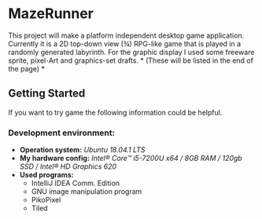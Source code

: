 # MazeRunner
This project will make a platform independent desktop game application. Currently it is a 2D top-down view (¾) RPG-like game that is played in a randomly generated labyrinth.
For the graphic display I used some freeware sprite, pixel-Art and graphics-set drafts. * (These will be listed in the end of the page) *

## Getting Started ##
If you want to try game the following information could be helpful.
### Development environment: ###
- **Operation system:** *Ubuntu 18.04.1 LTS*
- **My hardware config:** *Intel® Core™ i5-7200U x64 / 8GB RAM / 120gb SSD / Intel® HD Graphics 620*
- **Used programs:**
  - IntelliJ IDEA Comm. Edition
  - GNU image manipulation program
  - PikoPixel
  - Tiled

<!--stackedit_data:
eyJoaXN0b3J5IjpbLTczODQyODM0MSwxMDc5MDA4NzYxXX0=
-->